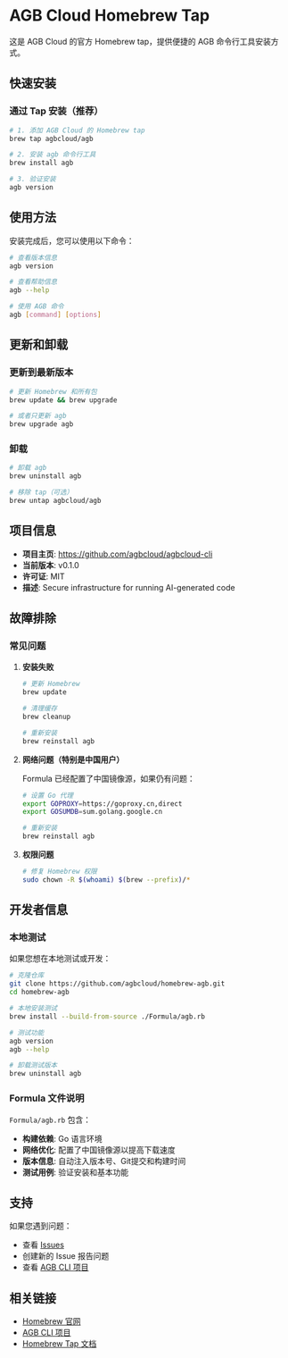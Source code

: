 # AGB Cloud Homebrew Tap

这是 AGB Cloud 的官方 Homebrew tap，提供便捷的 AGB 命令行工具安装方式。

## 快速安装

### 通过 Tap 安装（推荐）

```bash
# 1. 添加 AGB Cloud 的 Homebrew tap
brew tap agbcloud/agb

# 2. 安装 agb 命令行工具
brew install agb

# 3. 验证安装
agb version
```

## 使用方法

安装完成后，您可以使用以下命令：

```bash
# 查看版本信息
agb version

# 查看帮助信息
agb --help

# 使用 AGB 命令
agb [command] [options]
```

## 更新和卸载

### 更新到最新版本

```bash
# 更新 Homebrew 和所有包
brew update && brew upgrade

# 或者只更新 agb
brew upgrade agb
```

### 卸载

```bash
# 卸载 agb
brew uninstall agb

# 移除 tap（可选）
brew untap agbcloud/agb
```

## 项目信息

- **项目主页**: https://github.com/agbcloud/agbcloud-cli
- **当前版本**: v0.1.0
- **许可证**: MIT
- **描述**: Secure infrastructure for running AI-generated code

## 故障排除

### 常见问题

1. **安装失败**
   ```bash
   # 更新 Homebrew
   brew update
   
   # 清理缓存
   brew cleanup
   
   # 重新安装
   brew reinstall agb
   ```

2. **网络问题（特别是中国用户）**
   
   Formula 已经配置了中国镜像源，如果仍有问题：
   ```bash
   # 设置 Go 代理
   export GOPROXY=https://goproxy.cn,direct
   export GOSUMDB=sum.golang.google.cn
   
   # 重新安装
   brew reinstall agb
   ```

3. **权限问题**
   ```bash
   # 修复 Homebrew 权限
   sudo chown -R $(whoami) $(brew --prefix)/*
   ```

## 开发者信息

### 本地测试

如果您想在本地测试或开发：

```bash
# 克隆仓库
git clone https://github.com/agbcloud/homebrew-agb.git
cd homebrew-agb

# 本地安装测试
brew install --build-from-source ./Formula/agb.rb

# 测试功能
agb version
agb --help

# 卸载测试版本
brew uninstall agb
```

### Formula 文件说明

`Formula/agb.rb` 包含：
- **构建依赖**: Go 语言环境
- **网络优化**: 配置了中国镜像源以提高下载速度
- **版本信息**: 自动注入版本号、Git提交和构建时间
- **测试用例**: 验证安装和基本功能

## 支持

如果您遇到问题：

- 查看 [Issues](https://github.com/agbcloud/homebrew-agb/issues)
- 创建新的 Issue 报告问题
- 查看 [AGB CLI 项目](https://github.com/litiantian123-code/agbcloud-cli)

## 相关链接

- [Homebrew 官网](https://brew.sh/)
- [AGB CLI 项目](https://github.com/agbcloud/agbcloud-cli)
- [Homebrew Tap 文档](https://docs.brew.sh/Taps)